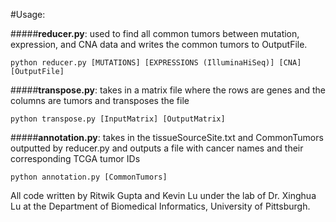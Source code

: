 #Usage:

#####**reducer.py**: used to find all common tumors between mutation, expression, and CNA data and writes the common tumors to OutputFile.
```
python reducer.py [MUTATIONS] [EXPRESSIONS (IlluminaHiSeq)] [CNA] [OutputFile]
```
#####**transpose.py**: takes in a matrix file where the rows are genes and the columns are tumors and transposes the file
```
python transpose.py [InputMatrix] [OutputMatrix]
```

#####**annotation.py**: takes in the tissueSourceSite.txt and CommonTumors outputted by reducer.py and outputs a file with cancer names and their corresponding TCGA tumor IDs
```
python annotation.py [CommonTumors]
```

All code written by Ritwik Gupta and Kevin Lu under the lab of Dr. Xinghua Lu at the Department of Biomedical Informatics, University of Pittsburgh.
